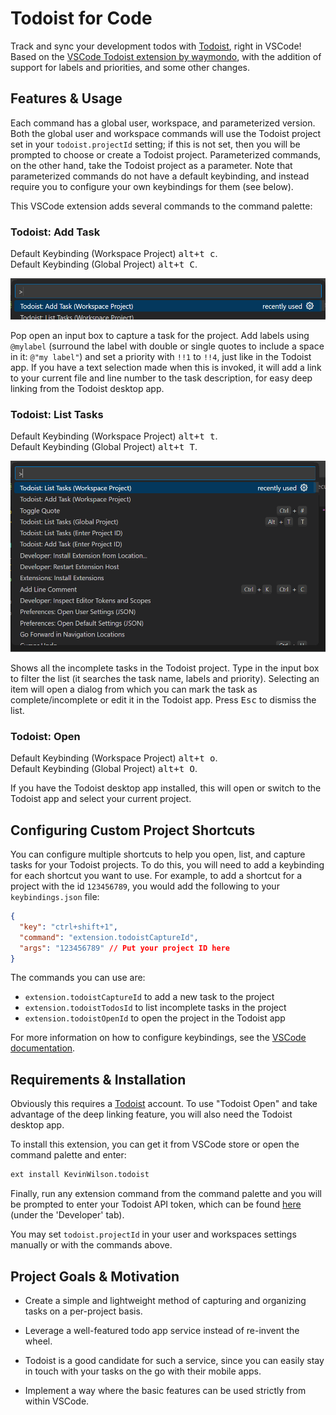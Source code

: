 # Todoist for Code

Track and sync your development todos with [Todoist](https://todoist.com), right in VSCode! Based on the [VSCode Todoist extension by waymondo](https://github.com/waymondo/vscode-todoist), with the addition of support for labels and priorities, and some other changes.

## Features & Usage

Each command has a global user, workspace, and parameterized version. Both the global user and workspace commands will use the Todoist project set in your `todoist.projectId` setting; if this is not set, then you will be prompted to choose or create a Todoist project. Parameterized commands, on the other hand, take the Todoist project as a parameter. Note that parameterized commands do not have a default keybinding, and instead require you to configure your own keybindings for them (see below).

This VSCode extension adds several commands to the command palette:

### Todoist: Add Task

Default Keybinding (Workspace Project) <kbd>alt+t c</kbd>.  
Default Keybinding (Global Project) <kbd>alt+t C</kbd>.

![Adding a task](capture.gif)

Pop open an input box to capture a task for the project. Add labels using `@mylabel` (surround the label with double or single quotes to include a space in it: `@"my label"`) and set a priority with `!!1` to `!!4`, just like in the Todoist app. If you have a text selection made when this is invoked, it will add a link to your current file and line number to the task description, for easy deep linking from the Todoist desktop app.

### Todoist: List Tasks

Default Keybinding (Workspace Project) <kbd>alt+t t</kbd>.  
Default Keybinding (Global Project) <kbd>alt+t T</kbd>.

![Listing tasks](list.gif)

Shows all the incomplete tasks in the Todoist project. Type in the input box to filter the list (it searches the task name, labels and priority). Selecting an item will open a dialog from which you can mark the task as complete/incomplete or edit it in the Todoist app. Press <kbd>Esc</kbd> to dismiss the list.

### Todoist: Open

Default Keybinding (Workspace Project) <kbd>alt+t o</kbd>.  
Default Keybinding (Global Project) <kbd>alt+t O</kbd>.

If you have the Todoist desktop app installed, this will open or switch to the Todoist app and select your current project.

## Configuring Custom Project Shortcuts

You can configure multiple shortcuts to help you open, list, and capture tasks for your Todoist projects. To do this, you will need to add a keybinding for each shortcut you want to use. For example, to add a shortcut for a project with the id `123456789`, you would add the following to your `keybindings.json` file:

```json
{
  "key": "ctrl+shift+1",
  "command": "extension.todoistCaptureId",
  "args": "123456789" // Put your project ID here
}
```

The commands you can use are:

* `extension.todoistCaptureId` to add a new task to the project
* `extension.todoistTodosId` to list incomplete tasks in the project
* `extension.todoistOpenId` to open the project in the Todoist app

For more information on how to configure keybindings, see the [VSCode documentation](https://code.visualstudio.com/docs/getstarted/keybindings).

## Requirements & Installation

Obviously this requires a [Todoist](https://todoist.com) account. To use "Todoist Open" and take advantage of the deep linking feature, you will also need the Todoist desktop app.

To install this extension, you can get it from VSCode store or open the command palette and enter:

```sh
ext install KevinWilson.todoist
```

Finally, run any extension command from the command palette and you will be prompted to enter your Todoist API token,
which can be found [here](https://todoist.com/prefs/integrations) (under the 'Developer' tab).

You may set `todoist.projectId` in your user and workspaces settings manually or with the commands above.

## Project Goals & Motivation

* Create a simple and lightweight method of capturing and organizing tasks on a per-project basis.

* Leverage a well-featured todo app service instead of re-invent the wheel.

* Todoist is a good candidate for such a service, since you can easily stay in touch with your tasks on the go with their mobile apps.

* Implement a way where the basic features can be used strictly from within VSCode.
